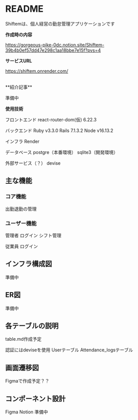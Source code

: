 # README

Shiftemは、個人経営の勤怠管理アプリケーションです
<br>

**作成時の内容**

https://gorgeous-pike-0dc.notion.site/Shiftem-39b4b0ef57dd47e298c1aa18bbe7e15f?pvs=4

**サービスURL**

https://shiftem.onrender.com/

<br>
**紹介記事**

準備中
<br>

**使用技術**

フロントエンド
react-router-dom(仮) 6.22.3

バックエンド
Ruby v3.3.0
Rails 7.1.3.2
Node v16.13.2

インフラ
Render

データベース
postgre（本番環境）
sqlite3（開発環境）

外部サービス（？）
devise


## 主な機能

### コア機能

出勤退勤の管理

### ユーザー機能

管理者
	ログイン
	シフト管理

従業員
	ログイン

## インフラ構成図

準備中

## ER図

準備中

## 各テーブルの説明

table.md作成予定

認証にはdeviseを使用
Userテーブル
Attendance_logsテーブル

## 画面遷移図
Figmaで作成予定？？

## コンポーネント設計
Figma
Notion
準備中

